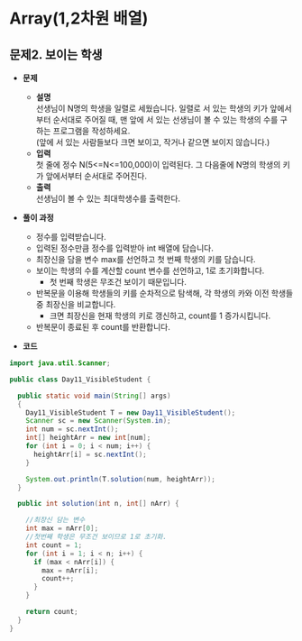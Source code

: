 # Array(1,2차원 배열)
## 문제2. 보이는 학생

- **문제**
  - **설명**  
    선생님이 N명의 학생을 일렬로 세웠습니다. 일렬로 서 있는 학생의 키가 앞에서부터 순서대로 주어질 때, 맨 앞에 서 있는 선생님이 볼 수 있는 학생의 수를 구하는 프로그램을 작성하세요.  
    (앞에 서 있는 사람들보다 크면 보이고, 작거나 같으면 보이지 않습니다.)
  - **입력**  
    첫 줄에 정수 N(5<=N<=100,000)이 입력된다. 그 다음줄에 N명의 학생의 키가 앞에서부터 순서대로 주어진다.
  - **출력**  
    선생님이 볼 수 있는 최대학생수를 출력한다.



- **풀이 과정**
    - 정수를 입력받습니다.
    - 입력된 정수만큼 정수를 입력받아 int 배열에 담습니다.
    - 최장신을 담을 변수 max를 선언하고 첫 번째 학생의 키를 담습니다.
    - 보이는 학생의 수를 계산할 count 변수를 선언하고, 1로 초기화합니다.
      - 첫 번째 학생은 무조건 보이기 때문입니다.
    - 반복문을 이용해 학생들의 키를 순차적으로 탐색해, 각 학생의 카와 이전 학생들 중 최장신을 비교합니다.
      - 크면 최장신을 현재 학생의 키로 갱신하고, count를 1 증가시킵니다.
    - 반복문이 종료된 후 count를 반환합니다.

- **코드**
```java
import java.util.Scanner;

public class Day11_VisibleStudent {

  public static void main(String[] args)
  {
    Day11_VisibleStudent T = new Day11_VisibleStudent();
    Scanner sc = new Scanner(System.in);
    int num = sc.nextInt();
    int[] heightArr = new int[num];
    for (int i = 0; i < num; i++) {
      heightArr[i] = sc.nextInt();
    }

    System.out.println(T.solution(num, heightArr));
  }

  public int solution(int n, int[] nArr) {

    //최장신 담는 변수
    int max = nArr[0];
    //첫번째 학생은 무조건 보이므로 1로 초기화.
    int count = 1;
    for (int i = 1; i < n; i++) {
      if (max < nArr[i]) {
        max = nArr[i];
        count++;
      }
    }

    return count;
  }
}
```
